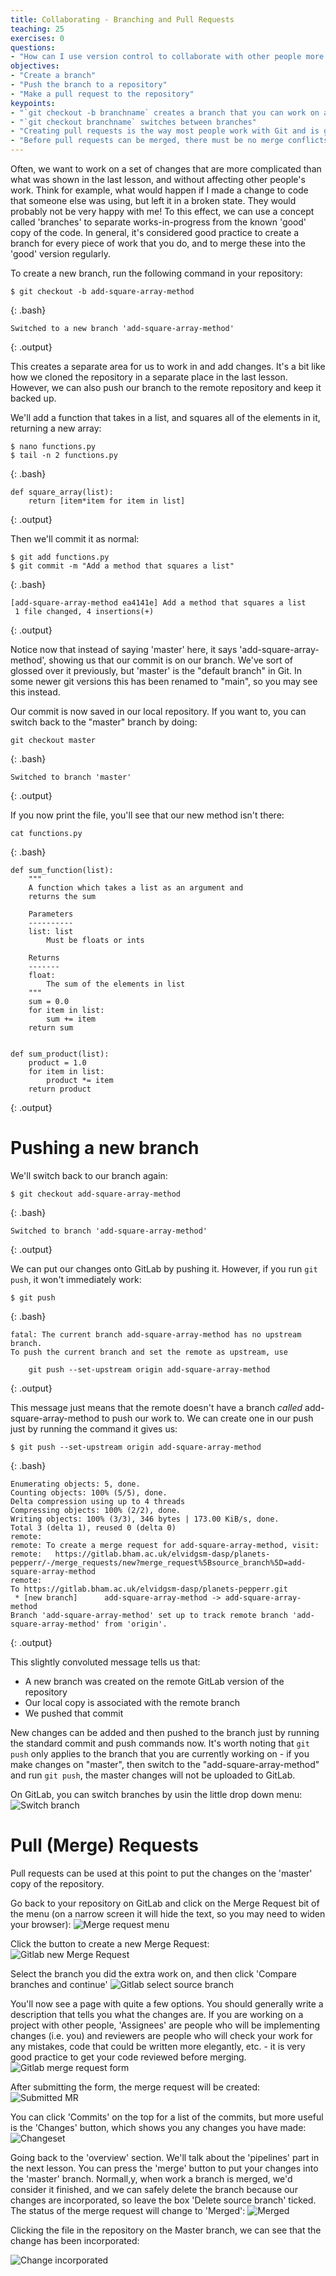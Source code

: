 ```yaml
---
title: Collaborating - Branching and Pull Requests
teaching: 25
exercises: 0
questions:
- "How can I use version control to collaborate with other people more effectively?"
objectives:
- "Create a branch"
- "Push the branch to a repository"
- "Make a pull request to the repository"
keypoints:
- "`git checkout -b branchname` creates a branch that you can work on a set of changes"
- "`git checkout branchname` switches between branches"
- "Creating pull requests is the way most people work with Git and is good practice"
- "Before pull requests can be merged, there must be no merge conflicts"
---
```


Often, we want to work on a set of changes that are more complicated than what was shown in the last lesson, and without affecting other people's work. Think for example, what would happen if I made a change to code that someone else was using, but left it in a broken state. They would probably not be very happy with me! To this effect, we can use a concept called 'branches' to separate works-in-progress from the known 'good' copy of the code. In general, it's considered good practice to create a branch for every piece of work that you do, and to merge these into the 'good' version regularly.

To create a new branch, run the following command in your repository:
 
~~~
$ git checkout -b add-square-array-method
~~~
{: .bash}
~~~
Switched to a new branch 'add-square-array-method'
~~~
{: .output}

This creates a separate area for us to work in and add changes. It's a bit like how we cloned the repository in a separate place in the last lesson. However, we can also push our branch to the remote repository and keep it backed up.

We'll add a function that takes in a list, and squares all of the elements in it, returning a new array:
~~~
$ nano functions.py
$ tail -n 2 functions.py
~~~
{: .bash}

~~~
def square_array(list):
    return [item*item for item in list]
~~~
{: .output}

Then we'll commit it as normal:
~~~
$ git add functions.py
$ git commit -m "Add a method that squares a list"
~~~
{: .bash}

~~~
[add-square-array-method ea4141e] Add a method that squares a list
 1 file changed, 4 insertions(+)
~~~
{: .output}

Notice now that instead of saying 'master' here, it says 'add-square-array-method', showing us that our commit is on our branch. We've sort of glossed over it previously, but 'master' is the "default branch" in Git. In some newer git versions this has been renamed to "main", so you may see this instead.

Our commit is now saved in our local repository. If you want to, you can switch back to the "master" branch by doing:

~~~
git checkout master
~~~
{: .bash}
~~~
Switched to branch 'master'
~~~
{: .output}

If you now print the file, you'll see that our new method isn't there:

~~~
cat functions.py
~~~
{: .bash}
~~~
def sum_function(list):
    """
    A function which takes a list as an argument and
    returns the sum

    Parameters
    ----------
    list: list
        Must be floats or ints

    Returns
    -------
    float:
        The sum of the elements in list
    """
    sum = 0.0
    for item in list:
        sum += item
    return sum


def sum_product(list):
    product = 1.0
    for item in list:
        product *= item
    return product
~~~
{: .output}

# Pushing a new branch

We'll switch back to our branch again:
~~~
$ git checkout add-square-array-method
~~~
{: .bash}
~~~
Switched to branch 'add-square-array-method'
~~~
{: .output}

We can put our changes onto GitLab by pushing it. However, if you run `git push`, it won't immediately work:

~~~
$ git push
~~~
{: .bash}
~~~
fatal: The current branch add-square-array-method has no upstream branch.
To push the current branch and set the remote as upstream, use

    git push --set-upstream origin add-square-array-method
~~~
{: .output}

This message just means that the remote doesn't have a branch *called* add-square-array-method to push our work to. We can create one in our push just by running the command it gives us:

~~~
$ git push --set-upstream origin add-square-array-method
~~~
{: .bash}
~~~
Enumerating objects: 5, done.
Counting objects: 100% (5/5), done.
Delta compression using up to 4 threads
Compressing objects: 100% (2/2), done.
Writing objects: 100% (3/3), 346 bytes | 173.00 KiB/s, done.
Total 3 (delta 1), reused 0 (delta 0)
remote:
remote: To create a merge request for add-square-array-method, visit:
remote:   https://gitlab.bham.ac.uk/elvidgsm-dasp/planets-pepperr/-/merge_requests/new?merge_request%5Bsource_branch%5D=add-square-array-method
remote:
To https://gitlab.bham.ac.uk/elvidgsm-dasp/planets-pepperr.git
 * [new branch]      add-square-array-method -> add-square-array-method
Branch 'add-square-array-method' set up to track remote branch 'add-square-array-method' from 'origin'.
~~~
{: .output}

This slightly convoluted message tells us that:
 
* A new branch was created on the remote GitLab version of the repository
* Our local copy is associated with the remote branch
* We pushed that commit

New changes can be added and then pushed to the branch just by running the standard commit and push commands now. It's worth noting that `git push` only applies to the branch that you are currently working on - if you make changes on "master", then switch to the "add-square-array-method" and run `git push`, the master changes will not be uploaded to GitLab.

On GitLab, you can switch branches by usin the little drop down menu:
![Switch branch](../fig/gitlab-switch-branch.png)

# Pull (Merge) Requests

Pull requests can be used at this point to put the changes on the 'master' copy of the repository.

Go back to your repository on GitLab and click on the Merge Request bit of the menu (on a narrow screen it will hide the text, so you may need to widen your browser):
![Merge request menu](../fig/gitlab-mr-menu.png)

Click the button to create a new Merge Request:
![Gitlab new Merge Request](../fig/gitlab-new-mr.png)

Select the branch you did the extra work on, and then click 'Compare branches and continue'
![Gitlab select source branch](../fig/gitlab-select-source-branch.png)

You'll now see a page with quite a few options. You should generally write a description that tells you what the changes are. If you are working on a project with other people, 'Assignees' are people who will be implementing changes (i.e. you) and reviewers are people who will check your work for any mistakes, code that could be written more elegantly, etc. - it is very good practice to get your code reviewed before merging. 
![Gitlab merge request form](../fig/gitlab-create-mr-form.png)

After submitting the form, the merge request will be created:
![Submitted MR](../fig/gitlab-submitted-mr.png) 

You can click 'Commits' on the top for a list of the commits, but more useful is the 'Changes' button, which shows you any changes you have made:
![Changeset](../fig/gitlab-mr-changeset.png) 


Going back to the 'overview' section. We'll talk about the 'pipelines' part in the next lesson. You can press the 'merge' button to put your changes into the 'master' branch. Normall,y, when work a branch is merged, we'd consider it finished, and we can safely delete the branch because our changes are incorporated, so leave the box 'Delete source branch' ticked. The status of the merge request will change to 'Merged':
![Merged](../fig/gitlab-merged.png)

Clicking the file in the repository on the Master branch, we can see that the change has been incorporated:

![Change incorporated](../fig/gitlab-change-incorporated.png)